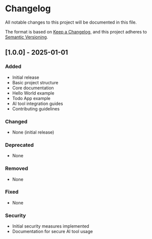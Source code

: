 # Changelog

All notable changes to this project will be documented in this file.

The format is based on [Keep a Changelog](https://keepachangelog.com/en/1.0.0/),
and this project adheres to [Semantic Versioning](https://semver.org/spec/v2.0.0.html).

## [1.0.0] - 2025-01-01

### Added
- Initial release
- Basic project structure
- Core documentation
- Hello World example
- Todo App example
- AI tool integration guides
- Contributing guidelines

### Changed
- None (initial release)

### Deprecated
- None

### Removed
- None

### Fixed
- None

### Security
- Initial security measures implemented
- Documentation for secure AI tool usage 